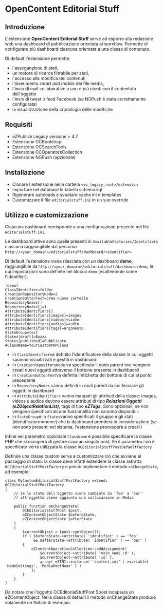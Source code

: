 # OpenContent Editorial Stuff

## Introduzione
L'estensione **OpenContent Editorial Stuff** serve ad esporre alla redazione web una dashboard di pubblicazione orientata al workflow. Permette di configurare più dashboard ciascuna orientata a una classe di contenuto.

Di default l'estensione permette:

 * l'asseganzione di stati, 
 * un motore di ricerca filtrabile per stati, 
 * l'accesso alla modifica dei contenuti, 
 * l'inserimento *smart and mobile* dei file media, 
 * l'invio di mail collaborative a uno o più utenti con il contentuto dell'oggetto
 * l'invio di tweet o feed Facebook (se NGPush è stata correttamente configurata)
 * la visualizzazione della cronologia delle modifiche 

## Requisiti
 * eZPublish Legacy versione > 4.7
 * Estensione OCBootstrap
 * Estensione OCSearchTools
 * Estensione OCOperatorsCollection
 * Estensione NGPush (opzionale)
 
## Installazione

 * Clonare l'estensione nella cartella `<ez_legacy_root>/extension`
 * Importare nel database la tabella schema.sql
 * Rigenerare autoloads e svuotare cache ini e templates
 * Customizzare il file `editorialstuff.ini` in un suo override 
 
## Utilizzo e customizzazione

Ciascuna dashboard corrisponde a una configurazione presente nel file `editorialstuff.ini`.

Le dashboard attive sono quelle presenti in `AvailableFactories/Identifiers` ciascuna raggiungibile dal percorso `http://<your_domain>/editorialstuff/dashboard/<identifier>`.

Di default l'estensione viene rilasciata con un dashboard **demo**, raggiungibile da `http://<your_domain>/editorialstuff/dashboard/demo`, le cui impostazioni sono definite nel blocco `demo` (esattemente come l'identifier).


	[demo]	
	ClassIdentifier=folder
	CreationRepositoryNode=2
	CreationButtonText=Crea nuova cartella
	RepositoryNodes[]
	RepositoryNodes[]=1
	AttributeIdentifiers[]
	AttributeIdentifiers[images]=images
	AttributeIdentifiers[videos]=video
	AttributeIdentifiers[audios]=audio
	AttributeIdentifiers[tags]=argomento
	StateGroup=test
	States[draft]=Bozza
	States[published]=Pubblicato
	#ClassName=YourCustomPHPClass

 - in `ClassIdentifier`va definito l'identificatore della classe in cui oggetti saranno visualizzati e gestiti in dashboard
 - in `CreationRepositoryNode` va specificato il nodo parent ove vengono creati nuovi oggetti attraverso il bottone presente in dashbaord 
 - in `CreationButtonText`va definita l'etichetta del bottone di cui al punto precedente
 - in `RepositoryNodes` vanno definiti in nodi parent da cui fecciare gli oggetti in dashboard
 - in `AttributeIdentifiers` vanno mappati gli attributi della classe: images, videos e audios devono essere attributi di tipo ***Relazioni Oggetti (eZObjectRelationList)***, tags di tipo ***eZTags***. Sono opzionali, se non vengono specificati alcune funzionalità non saranno disponibili
 - in `StateGroup`e in `States`vanno specificati il gruppo e gli stati (identificatore=>nome) che la dashboard prenderà in considerazione (se non sono presenti nel sistema, l'estensione provvederà a crearli)

Infine nel parametro opzionale `ClassName` è possibile specificare la classe PHP che si occuperà di gestire ciascun singolo post. Se il parametro non è specificato verrà utilizzata la classe `OCEditorialStuffPostDefaultFactory`

Definire una classe custom serve a customizzare ciò che avviene al passaggio di stato: la classe deve infatti estendere la classe astratta `OCEditorialStuffPostFactory` e perciò implemetare il metodo `onChangeState`, ad esempio:
	
	class MyCustomEditorialStuffPostFactory extends OCEditorialStuffPostFactory
	{
		// se lo stato dell'oggetto viene cambiato da 'foo' a 'bar' 
		// all'oggetto viene aggiunta una collocazione in Media

		public function onChangeState( 
			OCEditorialStuffPost $post, 
			eZContentObjectState $beforeState, 
			eZContentObjectState $afterState 
		)
		{
			$currentObject = $post->getObject();
			if ( $beforeState->attribute( 'identifier' ) == 'foo' 
				 && $afterState->attribute( 'identifier' ) == 'bar' )
			{
				eZContentOperationCollection::addAssignment( 
					$currentObject->attribute( 'main_node_id' ), 
					$currentObject->attribute( 'id' ), 
					array( eZINI::instance( 'content.ini' )->variable( 'NodeSettings', 'MediaRootNode' ) ) 
				);
			}	
		}
	}
Da notare che l'oggetto OCEditorialStuffPost $post incapsula un eZContentObject. 
Nella classe di default il metodo onChangeState produce solamente un Notice di esempio. 

